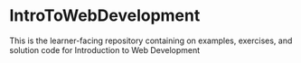 # IntroToWebDevelopment
This is the learner-facing repository containing on examples, exercises, and solution code for Introduction to Web Development
